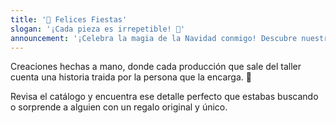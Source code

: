 ```yaml
---
title: '🎄 Felices Fiestas'
slogan: '¡Cada pieza es irrepetible! 💜'
announcement: '¡Celebra la magia de la Navidad conmigo! Descubre nuestras ofertas exclusivas y regalos especiales para los que más quieres. 🎅'
---
```


<p>
    Creaciones hechas a mano, donde cada producción que sale del
    taller cuenta una historia traida por la persona que la encarga. 🌿
</p>
<p>
    Revisa el catálogo y encuentra ese detalle perfecto que estabas
    buscando o sorprende a alguien con un regalo original y único.
</p>